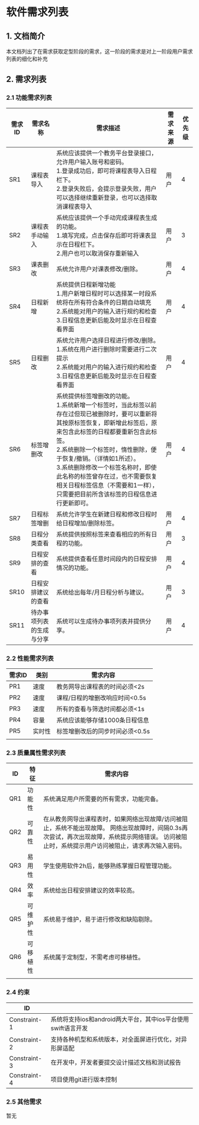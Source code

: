 # 软件需求列表

## 1. 文档简介

​	本文档列出了在需求获取定型阶段的需求，这一阶段的需求是对上一阶段用户需求列表的细化和补充

## 2. 需求列表

### 2.1 功能需求列表

| 需求ID | 需求名称                 | 需求描述                                                     | 需求来源 | 优先级 |
| ------ | ------------------------ | ------------------------------------------------------------ | -------- | ------ |
| SR1    | 课程表导入               | 系统应该提供一个教务平台登录接口，允许用户输入账号和密码。<br />1.登录成功后，即可将课程表导入日程栏下。  <br />   2.登录失败后，会提示登录失败，用户可以选择继续重新登录，也可以选择取消课程表导入 | 用户     | 4      |
| SR2    | 课程表手动输入           | 系统应该提供一个手动完成课程表生成的功能。<br /> 1.填写完成，点击保存后即可将课表显示在日程栏下。<br />2.用户也可以取消保存重新输入 | 用户     | 3      |
| SR3    | 课表删改                 | 系统允许用户对课表修改/删除。                                | 用户     | 4      |
| SR4    | 日程新增                 | 系统提供日程新增功能<br /> 1.用户新增日程时可以选择某一时段系统将在所有符合条件的日期自动填充<br />2.系统能对用户的输入进行规约和检查<br />3.日程信息更新后能及时显示在日程查看界面 | 用户     | 4      |
| SR5    | 日程删改                 | 系统允许用户选择日程进行修改/删除。<br />1.系统在用户进行删除时需要进行二次提示<br />2.系统能对用户的输入进行规约和检查<br/>3.日程信息更新后能及时显示在日程查看界面 | 用户     | 4      |
| SR6    | 标签增删改               | 系统提供标签增删改的功能。<br />1.系统新增一个标签时，当此标签以前存在过但现已被删除时，要可以重新将其按原标签恢复，即新增此标签后，原来包含此标签的日程都要重新包含此标签。<br />2.系统删除一个标签时，惰性删除，便于恢复/撤销。（详情如1所述）。<br />3.系统删除修改一个标签名称时，即使此名称的标签曾存在过，也不需要恢复相关日程标签信息（不需要和1一样），只需要把目前所含该标签的日程信息进行更新即可。 | 用户     | 4      |
| SR7    | 日程标签增删             | 系统允许学生在新建日程和修改日程时给日程增加/删除标签。      | 用户     | 4      |
| SR8    | 日程分类查看             | 系统提供按照标签来查看相应的所有日程的功能。                 | 用户     | 3      |
| SR9    | 日程安排的查看           | 系统提供查看任意时间段内的日程安排情况的功能。               | 用户     | 4      |
| SR10   | 日程安排建议的查看       | 系统给出每年/月日程分析与建议。                              | 用户     | 3      |
| SR11   | 待办事项列表的生成与分享 | 系统可以生成待办事项列表并提供分享。                         | 用户     | 4      |

### 2.2 性能需求列表

| 需求ID | 类别   | 需求内容                        |
| ------ | ------ | ------------------------------- |
| PR1    | 速度   | 教务网导出课程表的时间必须<2s   |
| PR2    | 速度   | 课程/日程的增删改响应时间<0.5s  |
| PR3    | 速度   | 所有的查看与筛选时间都必须<1s   |
| PR4    | 容量   | 系统应该能够存储1000条日程信息  |
| PR5    | 实时性 | 标签增删改后的同步时间必须<0.5s |
|        |        |                                 |

### 2.3 质量属性需求列表

| ID   | 特征     | 需求内容                                                     |
| ---- | -------- | ------------------------------------------------------------ |
| QR1  | 功能性   | 系统满足用户所需要的所有需求，功能完备。                     |
| QR2  | 可靠性   | 在从教务网导出课程表时，如果网络出现故障/访问被阻止，系统不能出现故障。 网络出现故障时，间隔0.3s再次尝试，再次出现故障，系统提示网络错误。 访问被阻止时，系统提示用户访问被阻止，请求再次输入密码。 |
| QR3  | 易用性   | 学生使用软件2h后，能够熟练掌握日程管理功能。                 |
| QR4  | 效率     | 系统给出日程安排建议的效率较高。                             |
| QR5  | 可维护性 | 系统易于维护，易于进行修改和缺陷剔除。                       |
| QR6  | 可移植性 | 系统属于定制型，不需考虑可移植性。                           |
|      |          |                                                              |

### 2.4 约束

| ID           |                                                              |
| ------------ | ------------------------------------------------------------ |
| Constraint-1 | 系统将支持ios和android两大平台，其中ios平台使用swift语言开发 |
| Constraint-2 | 支持各种机型和系统版本，对全面屏进行优化，对异形屏适配       |
| Constraint-3 | 在开发中，开发者要提交设计描述文档和测试报告                 |
| Constraint-4 | 项目使用git进行版本控制                                      |

### 2.5 其他需求

暂无